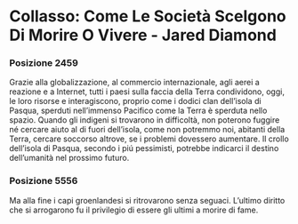 # Collasso: Come Le Società Scelgono Di Morire O Vivere - Jared Diamond
### Posizione 2459
Grazie alla globalizzazione, al commercio internazionale, agli aerei a reazione e a Internet, tutti i paesi sulla faccia della Terra condividono, oggi, le loro risorse e interagiscono, proprio come i dodici clan dell’isola di Pasqua, sperduti nell’immenso Pacifico come la Terra è sperduta nello spazio. Quando gli indigeni si trovarono in difficoltà, non poterono fuggire né cercare aiuto al di fuori dell’isola, come non potremmo noi, abitanti della Terra, cercare soccorso altrove, se i problemi dovessero aumentare. Il crollo dell’isola di Pasqua, secondo i piú pessimisti, potrebbe indicarci il destino dell’umanità nel prossimo futuro.

### Posizione 5556
Ma alla fine i capi groenlandesi si ritrovarono senza seguaci. L’ultimo diritto che si arrogarono fu il privilegio di essere gli ultimi a morire di fame.

